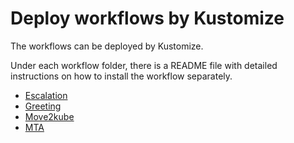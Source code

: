# Deploy workflows by Kustomize

The workflows can be deployed by Kustomize.

Under each workflow folder, there is a README file with detailed instructions on how to install the workflow separately.

- [Escalation](./escalation/README.md)
- [Greeting](./greeting/README.md)
- [Move2kube](./move2kube/README.md)
- [MTA](./mta/README.md)
